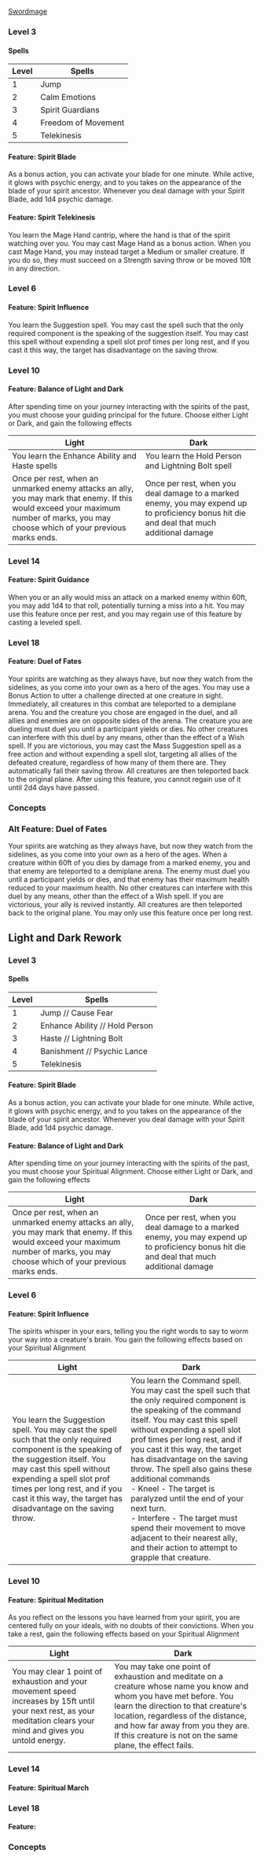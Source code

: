 [Swordmage](https://fairo20.github.io/Swordmage/Swordmage_Class.html)

### Level 3
#### Spells

| Level | Spells              |
| ----- | ------------------- |
| 1     | Jump                |
| 2     | Calm Emotions       |
| 3     | Spirit Guardians    |
| 4     | Freedom of Movement |
| 5     | Telekinesis         |

#### Feature: Spirit Blade
As a bonus action, you can activate your blade for one minute. While active, it glows with psychic energy, and to you takes on the appearance of the blade of your spirit ancestor. Whenever you deal damage with your Spirit Blade, add 1d4 psychic damage. 

#### Feature: Spirit Telekinesis
You learn the Mage Hand cantrip, where the hand is that of the spirit watching over you. You may cast Mage Hand as a bonus action. When you cast Mage Hand, you may instead target a Medium or smaller creature. If you do so, they must succeed on a Strength saving throw or be moved 10ft in any direction. 

### Level 6
#### Feature: Spirit Influence
You learn the Suggestion spell. You may cast the spell such that the only required component is the speaking of the suggestion itself. You may cast this spell without expending a spell slot prof times per long rest, and if you cast it this way, the target has disadvantage on the saving throw. 

### Level 10
#### Feature: Balance of Light and Dark
After spending time on your journey interacting with the spirits of the past, you must choose your guiding principal for the future. Choose either Light or Dark, and gain the following effects

| Light | Dark | 
|-|-| 
| You learn the Enhance Ability and Haste spells | You learn the Hold Person and Lightning Bolt spell |
| Once per rest, when an unmarked enemy attacks an ally, you may mark that enemy. If this would exceed your maximum number of marks, you may choose which of your previous marks ends. | Once per rest, when you deal damage to a marked enemy, you may expend up to proficiency bonus hit die and deal that much additional damage |

### Level 14
#### Feature: Spirit Guidance
When you or an ally would miss an attack on a marked enemy within 60ft, you may add 1d4 to that roll, potentially turning a miss into a hit. You may use this feature once per rest, and you may regain use of this feature by casting a leveled spell.

### Level 18
#### Feature: Duel of Fates
Your spirits are watching as they always have, but now they watch from the sidelines, as you come into your own as a hero of the ages. You may use a Bonus Action to utter a challenge directed at one creature in sight. Immediately, all creatures in this combat are teleported to a demiplane arena. You and the creature you chose are engaged in the duel, and all allies and enemies are on opposite sides of the arena. The creature you are dueling must duel you until a participant yields or dies. No other creatures can interfere with this duel by any means, other than the effect of a Wish spell. If you are victorious, you may cast the Mass Suggestion spell as a free action and without expending a spell slot, targeting all allies of the defeated creature, regardless of how many of them there are. They automatically fail their saving throw. All creatures are then teleported back to the original plane. After using this feature, you cannot regain use of it until 2d4 days have passed. 

### Concepts

### Alt Feature: Duel of Fates
Your spirits are watching as they always have, but now they watch from the sidelines, as you come into your own as a hero of the ages. When a creature within 60ft of you dies by damage from a marked enemy, you and that enemy are teleported to a demiplane arena. The enemy must duel you until a participant yields or dies, and that enemy has their maximum health reduced to your maximum health. No other creatures can interfere with this duel by any means, other than the effect of a Wish spell. If you are victorious, your ally is revived instantly. All creatures are then teleported back to the original plane. You may only use this feature once per long rest.


## Light and Dark Rework

### Level 3
#### Spells

| Level | Spells                         |
| ----- | ------------------------------ |
| 1     | Jump // Cause Fear             |
| 2     | Enhance Ability // Hold Person |
| 3     | Haste // Lightning Bolt        |
| 4     | Banishment // Psychic Lance    |
| 5     | Telekinesis                    |

#### Feature: Spirit Blade
As a bonus action, you can activate your blade for one minute. While active, it glows with psychic energy, and to you takes on the appearance of the blade of your spirit ancestor. Whenever you deal damage with your Spirit Blade, add 1d4 psychic damage. 
#### Feature: Balance of Light and Dark
After spending time on your journey interacting with the spirits of the past, you must choose your Spiritual Alignment. Choose either Light or Dark, and gain the following effects

| Light | Dark |
|-|-|
| Once per rest, when an unmarked enemy attacks an ally, you may mark that enemy. If this would exceed your maximum number of marks, you may choose which of your previous marks ends. | Once per rest, when you deal damage to a marked enemy, you may expend up to proficiency bonus hit die and deal that much additional damage |

### Level 6
#### Feature: Spirit Influence
The spirits whisper in your ears, telling you the right words to say to worm your way into a creature's brain. You gain the following effects based on your Spiritual Alignment

| Light | Dark |
|-|-|
| You learn the Suggestion spell. You may cast the spell such that the only required component is the speaking of the suggestion itself. You may cast this spell without expending a spell slot prof times per long rest, and if you cast it this way, the target has disadvantage on the saving throw. | You learn the Command spell. You may cast the spell such that the only required component is the speaking of the command itself. You may cast this spell without expending a spell slot prof times per long rest, and if you cast it this way, the target has disadvantage on the saving throw. The spell also gains these additional commands<br>- Kneel - The target is paralyzed until the end of your next turn.<br>- Interfere - The target must spend their movement to move adjacent to their nearest ally, and their action to attempt to grapple that creature.  |
### Level 10
#### Feature: Spiritual Meditation
As you reflect on the lessons you have learned from your spirit, you are centered fully on your ideals, with no doubts of their convictions. When you take a rest, gain the following effects based on your Spiritual Alignment

| Light | Dark |
|-|-|
| You may clear 1 point of exhaustion and your movement speed increases by 15ft until your next rest, as your meditation clears your mind and gives you untold energy. | You may take one point of exhaustion and meditate on a creature whose name you know and whom you have met before. You learn the direction to that creature's location, regardless of the distance, and how far away from you they are. If this creature is not on the same plane, the effect fails. |

### Level 14
#### Feature: Spiritual March

### Level 18
#### Feature: 

### Concepts

